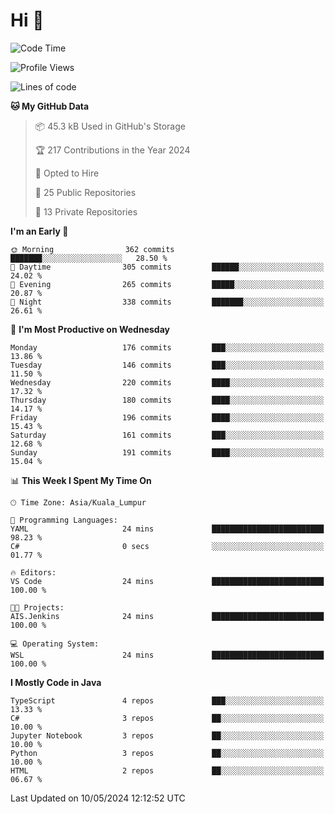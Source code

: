 <h1>Hi 👋</h1>

<!--START_SECTION:waka-->
![Code Time](http://img.shields.io/badge/Code%20Time-504%20hrs%2012%20mins-blue)

![Profile Views](http://img.shields.io/badge/Profile%20Views-0-blue)

![Lines of code](https://img.shields.io/badge/From%20Hello%20World%20I%27ve%20Written-1.2%20million%20lines%20of%20code-blue)

**🐱 My GitHub Data** 

> 📦 45.3 kB Used in GitHub's Storage 
 > 
> 🏆 217 Contributions in the Year 2024
 > 
> 💼 Opted to Hire
 > 
> 📜 25 Public Repositories 
 > 
> 🔑 13 Private Repositories 
 > 
**I'm an Early 🐤** 

```text
🌞 Morning                362 commits         ███████░░░░░░░░░░░░░░░░░░   28.50 % 
🌆 Daytime                305 commits         ██████░░░░░░░░░░░░░░░░░░░   24.02 % 
🌃 Evening                265 commits         █████░░░░░░░░░░░░░░░░░░░░   20.87 % 
🌙 Night                  338 commits         ███████░░░░░░░░░░░░░░░░░░   26.61 % 
```
📅 **I'm Most Productive on Wednesday** 

```text
Monday                   176 commits         ███░░░░░░░░░░░░░░░░░░░░░░   13.86 % 
Tuesday                  146 commits         ███░░░░░░░░░░░░░░░░░░░░░░   11.50 % 
Wednesday                220 commits         ████░░░░░░░░░░░░░░░░░░░░░   17.32 % 
Thursday                 180 commits         ████░░░░░░░░░░░░░░░░░░░░░   14.17 % 
Friday                   196 commits         ████░░░░░░░░░░░░░░░░░░░░░   15.43 % 
Saturday                 161 commits         ███░░░░░░░░░░░░░░░░░░░░░░   12.68 % 
Sunday                   191 commits         ████░░░░░░░░░░░░░░░░░░░░░   15.04 % 
```


📊 **This Week I Spent My Time On** 

```text
🕑︎ Time Zone: Asia/Kuala_Lumpur

💬 Programming Languages: 
YAML                     24 mins             █████████████████████████   98.23 % 
C#                       0 secs              ░░░░░░░░░░░░░░░░░░░░░░░░░   01.77 % 

🔥 Editors: 
VS Code                  24 mins             █████████████████████████   100.00 % 

🐱‍💻 Projects: 
AIS.Jenkins              24 mins             █████████████████████████   100.00 % 

💻 Operating System: 
WSL                      24 mins             █████████████████████████   100.00 % 
```

**I Mostly Code in Java** 

```text
TypeScript               4 repos             ███░░░░░░░░░░░░░░░░░░░░░░   13.33 % 
C#                       3 repos             ██░░░░░░░░░░░░░░░░░░░░░░░   10.00 % 
Jupyter Notebook         3 repos             ██░░░░░░░░░░░░░░░░░░░░░░░   10.00 % 
Python                   3 repos             ██░░░░░░░░░░░░░░░░░░░░░░░   10.00 % 
HTML                     2 repos             ██░░░░░░░░░░░░░░░░░░░░░░░   06.67 % 
```




 Last Updated on 10/05/2024 12:12:52 UTC
<!--END_SECTION:waka-->
